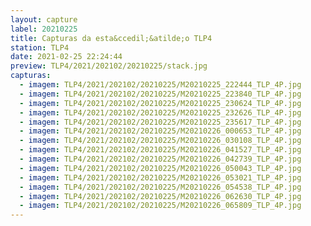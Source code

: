 ```yaml
---
layout: capture
label: 20210225
title: Capturas da esta&ccedil;&atilde;o TLP4
station: TLP4
date: 2021-02-25 22:24:44
preview: TLP4/2021/202102/20210225/stack.jpg
capturas:
  - imagem: TLP4/2021/202102/20210225/M20210225_222444_TLP_4P.jpg
  - imagem: TLP4/2021/202102/20210225/M20210225_223840_TLP_4P.jpg
  - imagem: TLP4/2021/202102/20210225/M20210225_230624_TLP_4P.jpg
  - imagem: TLP4/2021/202102/20210225/M20210225_232626_TLP_4P.jpg
  - imagem: TLP4/2021/202102/20210225/M20210225_235617_TLP_4P.jpg
  - imagem: TLP4/2021/202102/20210225/M20210226_000653_TLP_4P.jpg
  - imagem: TLP4/2021/202102/20210225/M20210226_030108_TLP_4P.jpg
  - imagem: TLP4/2021/202102/20210225/M20210226_041527_TLP_4P.jpg
  - imagem: TLP4/2021/202102/20210225/M20210226_042739_TLP_4P.jpg
  - imagem: TLP4/2021/202102/20210225/M20210226_050043_TLP_4P.jpg
  - imagem: TLP4/2021/202102/20210225/M20210226_053021_TLP_4P.jpg
  - imagem: TLP4/2021/202102/20210225/M20210226_054538_TLP_4P.jpg
  - imagem: TLP4/2021/202102/20210225/M20210226_062630_TLP_4P.jpg
  - imagem: TLP4/2021/202102/20210225/M20210226_065809_TLP_4P.jpg
---
```

